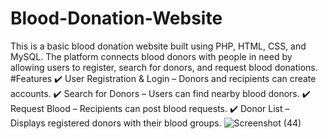 # Blood-Donation-Website
This is a basic blood donation website built using PHP, HTML, CSS, and MySQL. The platform connects blood donors with people in need by allowing users to register, search for donors, and request blood donations.
#Features
✔️ User Registration & Login – Donors and recipients can create accounts.
✔️ Search for Donors – Users can find nearby blood donors.
✔️ Request Blood – Recipients can post blood requests.
✔️ Donor List – Displays registered donors with their blood groups.
![Screenshot (44)](https://github.com/user-attachments/assets/91dbf781-ff9c-4b99-a436-13ad55ab5cab)
